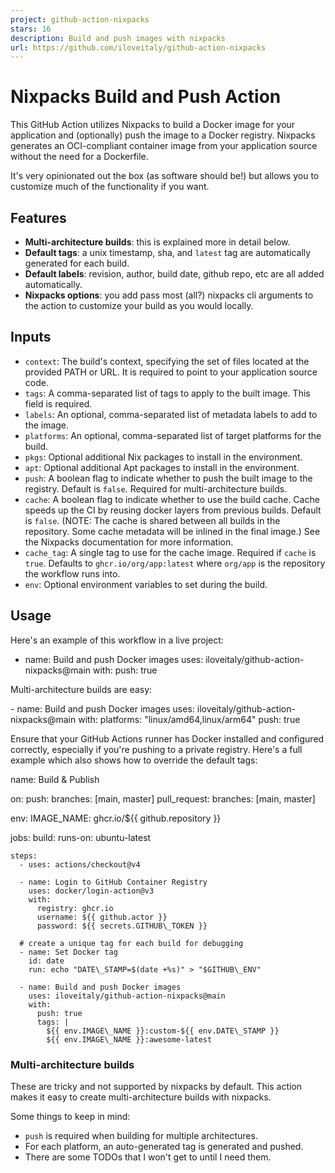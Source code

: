 ```yaml
---
project: github-action-nixpacks
stars: 16
description: Build and push images with nixpacks
url: https://github.com/iloveitaly/github-action-nixpacks
---
```


Nixpacks Build and Push Action
==============================

This GitHub Action utilizes Nixpacks to build a Docker image for your application and (optionally) push the image to a Docker registry. Nixpacks generates an OCI-compliant container image from your application source without the need for a Dockerfile.

It's very opinionated out the box (as software should be!) but allows you to customize much of the functionality if you want.

Features
--------

-   **Multi-architecture builds**: this is explained more in detail below.
-   **Default tags**: a unix timestamp, sha, and `latest` tag are automatically generated for each build.
-   **Default labels**: revision, author, build date, github repo, etc are all added automatically.
-   **Nixpacks options**: you add pass most (all?) nixpacks cli arguments to the action to customize your build as you would locally.

Inputs
------

-   `context`: The build's context, specifying the set of files located at the provided PATH or URL. It is required to point to your application source code.
-   `tags`: A comma-separated list of tags to apply to the built image. This field is required.
-   `labels`: An optional, comma-separated list of metadata labels to add to the image.
-   `platforms`: An optional, comma-separated list of target platforms for the build.
-   `pkgs`: Optional additional Nix packages to install in the environment.
-   `apt`: Optional additional Apt packages to install in the environment.
-   `push`: A boolean flag to indicate whether to push the built image to the registry. Default is `false`. Required for multi-architecture builds.
-   `cache`: A boolean flag to indicate whether to use the build cache. Cache speeds up the CI by reusing docker layers from previous builds. Default is `false`. (NOTE: The cache is shared between all builds in the repository. Some cache metadata will be inlined in the final image.) See the Nixpacks documentation for more information.
-   `cache_tag`: A single tag to use for the cache image. Required if `cache` is `true`. Defaults to `ghcr.io/org/app:latest` where `org/app` is the repository the workflow runs into.
-   `env`: Optional environment variables to set during the build.

Usage
-----

Here's an example of this workflow in a live project:

  - name: Build and push Docker images
    uses: iloveitaly/github-action-nixpacks@main
    with:
      push: true

Multi-architecture builds are easy:

\- name: Build and push Docker images
  uses: iloveitaly/github-action-nixpacks@main
  with:
    platforms: "linux/amd64,linux/arm64"
    push: true

Ensure that your GitHub Actions runner has Docker installed and configured correctly, especially if you're pushing to a private registry. Here's a full example which also shows how to override the default tags:

name: Build & Publish

on:
  push:
    branches: \[main, master\]
  pull\_request:
    branches: \[main, master\]

env:
  IMAGE\_NAME: ghcr.io/${{ github.repository }}

jobs:
  build:
    runs-on: ubuntu-latest

    steps:
      - uses: actions/checkout@v4

      - name: Login to GitHub Container Registry
        uses: docker/login-action@v3
        with:
          registry: ghcr.io
          username: ${{ github.actor }}
          password: ${{ secrets.GITHUB\_TOKEN }}

      # create a unique tag for each build for debugging
      - name: Set Docker tag
        id: date
        run: echo "DATE\_STAMP=$(date +%s)" > "$GITHUB\_ENV"

      - name: Build and push Docker images
        uses: iloveitaly/github-action-nixpacks@main
        with:
          push: true
          tags: |
            ${{ env.IMAGE\_NAME }}:custom-${{ env.DATE\_STAMP }}
            ${{ env.IMAGE\_NAME }}:awesome-latest

### Multi-architecture builds

These are tricky and not supported by nixpacks by default. This action makes it easy to create multi-architecture builds with nixpacks.

Some things to keep in mind:

-   `push` is required when building for multiple architectures.
-   For each platform, an auto-generated tag is generated and pushed.
-   There are some TODOs that I won't get to until I need them.

